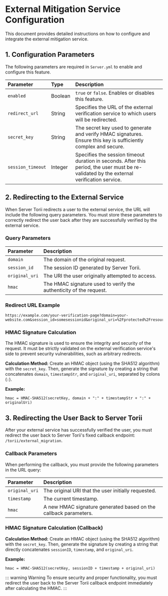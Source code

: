 # External Mitigation Service Configuration

This document provides detailed instructions on how to configure and integrate the external mitigation service.

## 1\. Configuration Parameters

The following parameters are required in `Server.yml` to enable and configure this feature.

| Parameter | Type | Description |
| :--- | :--- | :--- |
| `enabled` | Boolean | `true` or `false`. Enables or disables this feature. |
| `redirect_url` | String | Specifies the URL of the external verification service to which users will be redirected. |
| `secret_key` | String | The secret key used to generate and verify HMAC signatures. Ensure this key is sufficiently complex and secure. |
| `session_timeout` | Integer | Specifies the session timeout duration in seconds. After this period, the user must be re-validated by the external verification service. |

## 2\. Redirecting to the External Service

When Server Torii redirects a user to the external service, the URL will include the following query parameters. You must store these parameters to correctly redirect the user back after they are successfully verified by the external service.

### Query Parameters

| Parameter | Description |
| :--- | :--- |
| `domain` | The domain of the original request. |
| `session_id` | The session ID generated by Server Torii. |
| `original_uri` | The URI the user originally attempted to access. |
| `hmac` | The HMAC signature used to verify the authenticity of the request. |

### Redirect URL Example

```
https://example.com/your-verification-page?domain=your-website.com&session_id=somesessionid&original_uri=%2Fprotected%2Fresource&hmac=abc123xyz456
```

### HMAC Signature Calculation

The HMAC signature is used to ensure the integrity and security of the request. It must be strictly validated on the external verification service's side to prevent security vulnerabilities, such as arbitrary redirects.

**Calculation Method:**
Create an HMAC object (using the SHA512 algorithm) with the `secret_key`. Then, generate the signature by creating a string that concatenates `domain`, `timestampStr`, and `original_uri`, separated by colons (`:`).

**Example:**

```
hmac = HMAC-SHA512(secretKey, domain + ":" + timestampStr + ":" + originalUri)
```

## 3\. Redirecting the User Back to Server Torii

After your external service has successfully verified the user, you must redirect the user back to Server Torii's fixed callback endpoint: `/torii/external_migration`.

### Callback Parameters

When performing the callback, you must provide the following parameters in the URL query:

| Parameter | Description |
| :--- | :--- |
| `original_uri` | The original URI that the user initially requested. |
| `timestamp` | The current timestamp. |
| `hmac` | A new HMAC signature generated based on the callback parameters. |

### HMAC Signature Calculation (Callback)

**Calculation Method:**
Create an HMAC object (using the SHA512 algorithm) with the `secret_key`. Then, generate the signature by creating a string that directly concatenates `sessionID`, `timestamp`, and `original_uri`.

**Example:**

```
hmac = HMAC-SHA512(secretKey, sessionID + timestamp + original_uri)
```

::: warning Warning
To ensure security and proper functionality, you must redirect the user back to the Server Torii callback endpoint immediately after calculating the HMAC.
:::